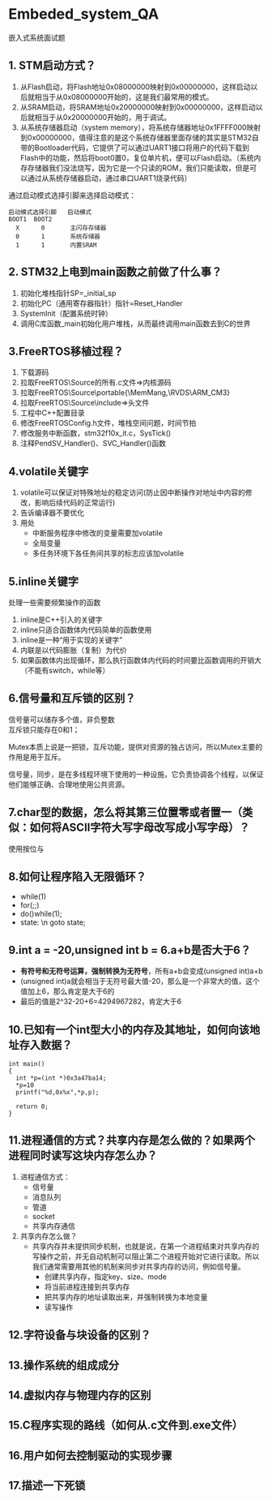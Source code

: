 # Embeded_system_QA
嵌入式系统面试题

## 1. STM启动方式？
1. 从Flash启动，将Flash地址0x08000000映射到0x00000000，这样启动以后就相当于从0x08000000开始的，这是我们最常用的模式。
2. 从SRAM启动，将SRAM地址0x20000000映射到0x00000000，这样启动以后就相当于从0x20000000开始的，用于调试。
3. 从系统存储器启动（system memory），将系统存储器地址0x1FFFF000映射到0x00000000，值得注意的是这个系统存储器里面存储的其实是STM32自带的Bootloader代码，它提供了可以通过UART1接口将用户的代码下载到Flash中的功能，然后将boot0置0，复位单片机，便可以Flash启动。（系统内存存储器我们没法烧写，因为它是一个只读的ROM，我们只能读取，但是可以通过从系统存储器启动，通过串口UART1烧录代码）

通过启动模式选择引脚来选择启动模式：

```
启动模式选择引脚   启动模式
BOOT1  BOOT2      
  X      0       主闪存存储器
  0      1       系统存储器
  1      1       内置SRAM
```

## 2. STM32上电到main函数之前做了什么事？
1. 初始化堆栈指针SP=_initial_sp
2. 初始化PC（通用寄存器指针）指针=Reset_Handler
3. SystemInit（配置系统时钟）
4. 调用C库函数_main初始化用户堆栈，从而最终调用main函数去到C的世界

## 3.FreeRTOS移植过程？
1. 下载源码
2. 拉取FreeRTOS\Source的所有.c文件=>内核源码
3. 拉取FreeRTOS\Source\portable{\MemMang,\RVDS\ARM_CM3}
4. 拉取FreeRTOS\Source\include=>头文件
5. 工程中C++配置目录
6. 修改FreeRTOSConfig.h文件，堆栈空间问题，时间节拍
7. 修改服务中断函数，stm32f10x_it.c，SysTick()
8. 注释PendSV_Handler()、SVC_Handler()函数

## 4.volatile关键字
1. volatile可以保证对特殊地址的稳定访问(防止因中断操作对地址中内容的修改，影响后续代码的正常运行)
2. 告诉编译器不要优化
3. 用处
    - 中断服务程序中修改的变量需要加volatile
    - 全局变量
    - 多任务环境下各任务间共享的标志应该加volatile

## 5.inline关键字
处理一些需要频繁操作的函数

1. inline是C++引入的关键字
2. inline只适合函数体内代码简单的函数使用
3. inline是一种“用于实现的关键字”
4. 内联是以代码膨胀（复制）为代价
5. 如果函数体内出现循环，那么执行函数体内代码的时间要比函数调用的开销大（不能有switch，while等）

## 6.信号量和互斥锁的区别？
信号量可以储存多个值，非负整数<br>
互斥锁只能存在0和1；

Mutex本质上说是一把锁，互斥功能，提供对资源的独占访问，所以Mutex主要的作用是用于互斥。

信号量，同步，是在多线程环境下使用的一种设施，它负责协调各个线程，以保证他们能够正确、合理地使用公共资源。

## 7.char型的数据，怎么将其第三位置零或者置一（类似：如何将ASCII字符大写字母改写成小写字母）？
使用按位与

## 8.如何让程序陷入无限循环？
- while(1)
- for(;;)
- do()while(1);
- state:  \n goto state;

## 9.int a = -20,unsigned int b = 6.a+b是否大于6？
- **有符号和无符号运算，强制转换为无符号**，所有a+b会变成(unsigned int)a+b
- (unsigned int)a就会相当于无符号最大值-20，那么是一个非常大的值，这个值加上6，那么肯定是大于6的
- 最后的值是2^32-20+6=4294967282，肯定大于6

## 10.已知有一个int型大小的内存及其地址，如何向该地址存入数据？
```
int main()
{
  int *p=(int *)0x3a47ba14;
  *p=10
  printf("%d,0x%x",*p,p);
  
  return 0;
}
```

## 11.进程通信的方式？共享内存是怎么做的？如果两个进程同时读写这块内存怎么办？
1. 进程通信方式：
    - 信号量
    - 消息队列
    - 管道
    - socket
    - 共享内存通信
2. 共享内存怎么做？
    - 共享内存并未提供同步机制，也就是说，在第一个进程结束对共享内存的写操作之前，并无自动机制可以阻止第二个进程开始对它进行读取。所以我们通常需要用其他的机制来同步对共享内存的访问，例如信号量。
      - 创建共享内存，指定key、size、mode
      - 将当前进程连接到共享内存
      - 把共享内存的地址读取出来，并强制转换为本地变量
      - 读写操作

## 12.字符设备与块设备的区别？

## 13.操作系统的组成成分

## 14.虚拟内存与物理内存的区别

## 15.C程序实现的路线（如何从.c文件到.exe文件）

## 16.用户如何去控制驱动的实现步骤

## 17.描述一下死锁


